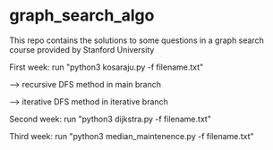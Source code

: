 # graph_search_algo

This repo contains the solutions to some questions in a graph search course provided by Stanford University

First week: run "python3 kosaraju.py -f filename.txt" 

  --> recursive DFS method in main branch

  --> iterative DFS method in iterative branch


Second week: run "python3 dijkstra.py -f filename.txt"

Third week: run "python3 median_maintenence.py -f filename.txt"
